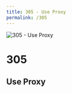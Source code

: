 ```yaml
---
title: 305 - Use Proxy
permalink: /305
---
```

<div>
    <img src="http://i.imgur.com/kwbuett.jpg" alt="305 - Use Proxy" />
    <h1>305</h1>
    <h2>Use Proxy</h2>
</div>
